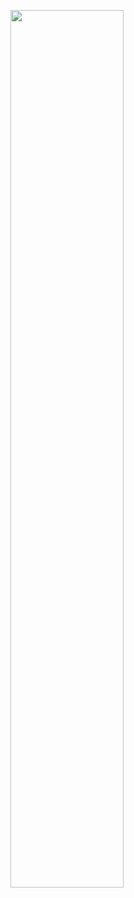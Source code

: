 <a href="https://badrishvili.com"><img src="https://gist.githubusercontent.com/greycr0w/9109255702e1319a7dfc1c89447f944b/raw/8c1649fb41e3eee548ff9daaf16c9b1084637564/greycr0w.svg" width="60%" height="60%"></a>
